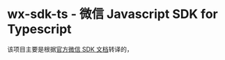 # wx-sdk-ts - 微信 Javascript SDK for Typescript

该项目主要是根据[官方微信 SDK 文档](https://mp.weixin.qq.com/wiki?t=resource/res_main&id=mp1421141115)转译的，


